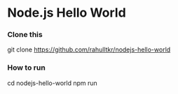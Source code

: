 # Node.js Hello World


### Clone this

git clone https://github.com/rahulltkr/nodejs-hello-world

### How to run 

cd nodejs-hello-world
npm run
